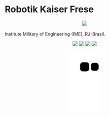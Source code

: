 # **Robotik Kaiser Frese**
 <div id="top" align ="center" >
   <img src="https://readme-typing-svg.demolab.com?font=Fira+Code&duration=4000&pause=998&color=0094F5&center=false&vCenter=false&width=700&lines=Learning+Unity,+Cpp+and +Python"Typing SVG" />
  </div>

Institute Military of Engineering (IME), RJ-Brazil.
<!--<div align="center">
  <a href="https://github.com/FreseEnzo">
  <img height="180em" src="https://github-readme-stats.vercel.app/api?username=freseenzo&show_icons=true&theme=dark&include_all_commits=true&count_private=true"/>
  <img height="180em" src="https://github-readme-stats.vercel.app/api/top-langs/?username=freseenzo&layout=compact&langs_count=7&theme=dark"/>
</div>
 -->
<div align="center"> 
 
  <a href="https://instagram.com/enzofrese" target="_blank"><img src="https://img.shields.io/badge/-Instagram-%23E4405F?style=for-the-badge&logo=instagram&logoColor=white" target="_blank"></a>
  <a href = "mailto:enzo.frese.g@gmail.com"><img src="https://img.shields.io/badge/-Gmail-%23333?style=for-the-badge&logo=gmail&logoColor=white" target="_blank"></a>
  <a href="https://www.linkedin.com/in/enzo-frese-378420203" target="_blank"><img src="https://img.shields.io/badge/-LinkedIn-%230077B5?style=for-the-badge&logo=linkedin&logoColor=white" target="_blank"></a> 
   <a href="https://discord.gg/#EnzoFrese#1793" target="_blank"><img src="https://img.shields.io/badge/Discord-7289DA?style=for-the-badge&logo=discord&logoColor=white" target="_blank"></a> 
 
  ![Snake animation](https://github.com/freseenzo/freseenzo/blob/output/github-contribution-grid-snake.svg)

</div>
  
 
  
